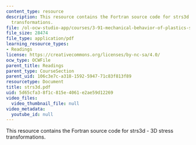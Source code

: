 ```yaml
---
content_type: resource
description: This resource contains the Fortran source code for strs3d - 3D stress
  transformations.
file: /ol-ocw-studio-app/courses/3-91-mechanical-behavior-of-plastics-spring-2007/5d65cfa38f1c815e4061e2ae59d12269_strs3d.pdf
file_size: 28474
file_type: application/pdf
learning_resource_types:
- Readings
license: https://creativecommons.org/licenses/by-nc-sa/4.0/
ocw_type: OCWFile
parent_title: Readings
parent_type: CourseSection
parent_uid: 106c3e7c-a318-1592-5947-71c83f813f89
resourcetype: Document
title: strs3d.pdf
uid: 5d65cfa3-8f1c-815e-4061-e2ae59d12269
video_files:
  video_thumbnail_file: null
video_metadata:
  youtube_id: null
---
```

This resource contains the Fortran source code for strs3d - 3D stress transformations.